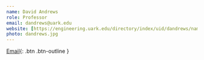 ```yaml
---
name: David Andrews
role: Professor
email: dandrews@uark.edu
website: [https://engineering.uark.edu/directory/index/uid/dandrews/name/David+Andrews/](https://computer-science-and-computer-engineering.uark.edu/directory/index/uid/dandrews/name/David+Andrews/)https://computer-science-and-computer-engineering.uark.edu/directory/index/uid/dandrews/name/David+Andrews/
photo: dandrews.jpg
---
```


[Email](mailto:dandrews@uark.edu){: .btn .btn-outline }
